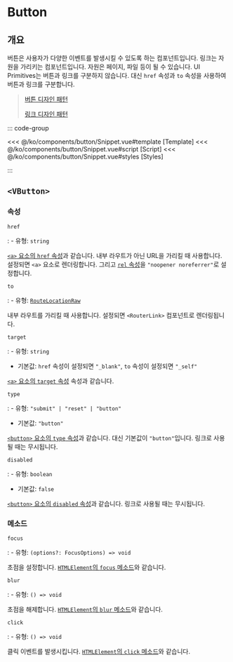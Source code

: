<script setup lang="ts">
import Snippet from "./Snippet.vue";
</script>

# Button

## 개요

버튼은 사용자가 다양한 이벤트를 발생시킬 수 있도록 하는 컴포넌트입니다. 링크는 자원을 가리키는 컴포넌트입니다. 자원은 페이지, 파일 등이 될 수 있습니다. UI Primitives는 버튼과 링크를 구분하지 않습니다. 대신 `href` 속성과 `to` 속성을 사용하여 버튼과 링크를 구분합니다.

> [버튼 디자인 패턴](https://www.w3.org/WAI/ARIA/apg/patterns/button/)
>
> [링크 디자인 패턴](https://www.w3.org/WAI/ARIA/apg/patterns/link/)

<VComponentPreview>
  <Snippet />
</VComponentPreview>

::: code-group

<<< @/ko/components/button/Snippet.vue#template [Template]
<<< @/ko/components/button/Snippet.vue#script [Script]
<<< @/ko/components/button/Snippet.vue#styles [Styles]

:::

## `<VButton>`

### 속성

`href`

: - 유형: `string`

  [`<a>` 요소의 `href` 속성](https://developer.mozilla.org/ko/docs/Web/HTML/Element/a#attr-href)과 같습니다. 내부 라우트가 아닌 URL을 가리킬 때 사용합니다. 설정되면 `<a>` 요소로 렌더링합니다. 그리고 [`rel` 속성](https://developer.mozilla.org/ko/docs/Web/HTML/Element/a#attr-rel)을 `"noopener noreferrer"`로 설정합니다.

`to`

: - 유형: [`RouteLocationRaw`](https://router.vuejs.org/api/#Type-Aliases-RouteLocationRaw)

  내부 라우트를 가리킬 때 사용합니다. 설정되면 `<RouterLink>` 컴포넌트로 렌더링됩니다.

`target`

: - 유형: `string`
  - 기본값: `href` 속성이 설정되면 `"_blank"`, `to` 속성이 설정되면 `"_self"`

  [`<a>` 요소의 `target` 속성](https://developer.mozilla.org/ko/docs/Web/HTML/Element/a#attr-target) 속성과 같습니다.

`type`

: - 유형: `"submit" | "reset" | "button"`
  - 기본값: `"button"`

  [`<button>` 요소의 `type` 속성](https://developer.mozilla.org/ko/docs/Web/HTML/Element/button#attr-type)과 같습니다. 대신 기본값이 `"button"`입니다. 링크로 사용될 때는 무시됩니다.

`disabled`

: - 유형: `boolean`
  - 기본값: `false`

  [`<button>` 요소의 `disabled` 속성](https://developer.mozilla.org/ko/docs/Web/HTML/Element/button#attr-disabled)과 같습니다. 링크로 사용될 때는 무시됩니다.

### 메소드

`focus`

: - 유형: `(options?: FocusOptions) => void`

  초점을 설정합니다. [`HTMLElement`의 `focus` 메소드](https://developer.mozilla.org/en-US/docs/Web/API/HTMLElement/focus)와 같습니다.

`blur`

: - 유형: `() => void`

  초점을 해제합니다. [`HTMLElement`의 `blur` 메소드](https://developer.mozilla.org/en-US/docs/Web/API/HTMLElement/blur)와 같습니다.

`click`

: - 유형: `() => void`

  클릭 이벤트를 발생시킵니다. [`HTMLElement`의 `click` 메소드](https://developer.mozilla.org/ko/docs/Web/API/HTMLElement/click)와 같습니다.
